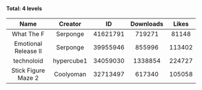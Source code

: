 #### Total: 4 levels

| Name | Creator | ID | Downloads | Likes |
|:---:|:---:|:---:|:---:|:---:|
| What The F | Serponge | 41621791 | 719271 | 81148
| Emotional Release II | Serponge | 39955946 | 855996 | 113402
| technoloid | hypercube1 | 34059030 | 1338854 | 224727
| Stick Figure Maze 2 | Coolyoman | 32713497 | 617340 | 105058
